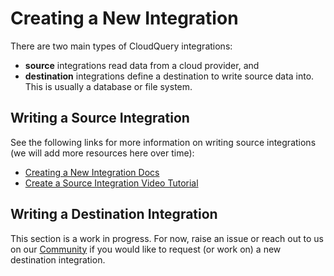 # Creating a New Integration

There are two main types of CloudQuery integrations:
 - **source** integrations read data from a cloud provider, and
 - **destination** integrations define a destination to write source data into. This is usually a database or file system.

## Writing a Source Integration

See the following links for more information on writing source integrations (we will add more resources here over time):

- [Creating a New Integration Docs](https://www.cloudquery.io/docs/developers/creating-new-integration)
- [Create a Source Integration Video Tutorial](https://www.youtube.com/watch?v=3Ka_Ob8E6P8)

## Writing a Destination Integration

This section is a work in progress. For now, raise an issue or reach out to us on our [Community](https://community.cloudquery.io) if 
you would like to request (or work on) a new destination integration.  
